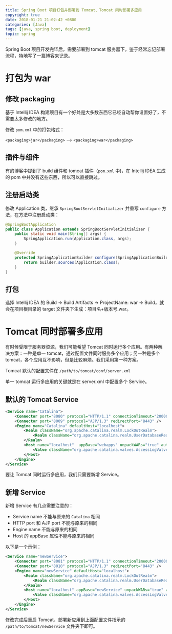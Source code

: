 ```yaml
---
title: Spring Boot 项目打包并部署到 Tomcat、Tomcat 同时部署多应用
copyright: true
date: 2018-01-21 21:02:42 +0800
categories: [Java]
tags: [java, spring boot, deployment]
topic: spring
---
```


Spring Boot 项目开发完毕后，需要部署到 tomcat 服务器下，鉴于经常忘记部署流程，特地写了一篇博客来记录。

<!-- more -->

# 打包为 war

## 修改 packaging

基于 Intellij IDEA 构建项目有一个好处是大多数东西它已经自动帮你设置好了，不需要太多修改的地方。

修改 `pom.xml` 中的打包格式：

`<packaging>jar</packaging>` --> `<packaging>war</packaging>`

## 插件与组件

有的博客中提到了 build 组件和 tomcat 插件（`pom.xml` 中)，在 Intellij IDEA 生成的 pom 中并没有这些东西，所以可以直接跳过。

## 注册启动类

修改 Application 类，继承 `SpringBootServletInitializer` 并重写 `configure` 方法，在方法中注册启动类：

```java
@SpringBootApplication
public class Application extends SpringBootServletInitializer {
    public static void main(String[] args) {
        SpringApplication.run(Application.class, args);
    }

    @Override
    protected SpringApplicationBuilder configure(SpringApplicationBuilder builder) {
        return builder.sources(Application.class);
    }
}
```

## 打包

选择 Intellij IDEA 的 Build -> Build Artifacts -> ProjectName: war -> Build，就会在项目根目录的 target 文件夹下生成：项目名+版本号.war。

# Tomcat 同时部署多应用

有时候受限于服务器资源，我们可能希望 Tomcat 同时运行多个应用。有两种解决方案：一种是单一 tomcat，通过配置文件同时服务多个应用；另一种是多个 tomcat，各个应用互不影响，但是比较麻烦。我们采用第一种方案。

Tomcat 默认的配置文件在 `/path/to/tomcat/conf/server.xml`

单一 tomcat 运行多应用的关键就是在 server.xml 中配置多个 Service。

## 默认的 Tomcat Service

```xml
<Service name="Catalina">
    <Connector port="8080" protocol="HTTP/1.1" connectionTimeout="20000" redirectPort="8443" />
    <Connector port="8009" protocol="AJP/1.3" redirectPort="8443" />
    <Engine name="Catalina" defaultHost="localhost">
        <Realm className="org.apache.catalina.realm.LockOutRealm">
            <Realm className="org.apache.catalina.realm.UserDatabaseRealm" resourceName="UserDatabase"/>
        </Realm>
        <Host name="localhost"  appBase="webapps" unpackWARs="true" autoDeploy="true">
            <Valve className="org.apache.catalina.valves.AccessLogValve" directory="logs" prefix="java_dx_style_log" suffix=".txt" pattern="%h %l %u %t &quot;%r&quot; %s %b" />
        </Host>
    </Engine>
</Service>
```

要让 Tomcat 同时运行多应用，我们只需要新增 Service。

## 新增 Service

新增 Service 有几点需要注意的：

- Service name 不能与原来的 `Catalina` 相同
- HTTP port 和 AJP port 不能与原来的相同
- Engine name 不能与原来的相同
- Host 的 appBase 属性不能与原来的相同

以下是一个示例：

```xml
<Service name="newService">
    <Connector port="8081" protocol="HTTP/1.1" connectionTimeout="20000" redirectPort="8443" />
    <Connector port="8010" protocol="AJP/1.3" redirectPort="8443" />
    <Engine name="newService" defaultHost="localhost">
        <Realm className="org.apache.catalina.realm.LockOutRealm">
            <Realm className="org.apache.catalina.realm.UserDatabaseRealm" resourceName="UserDatabase" />
        </Realm>
        <Host name="localhost" appBase="newService" unpackWARs="true" autoDeploy="true">
            <Valve className="org.apache.catalina.valves.AccessLogValve" directory="logs" prefix="eros_dx_style_log" suffix=".txt" pattern="%h %l %u %t &quot;%r&quot; %s %b" />
        </Host>
    </Engine>
</Service>
```

修改完成后重启 Tomcat，部署新应用到上面配置文件指示的 `/path/to/tomcat/newService` 文件夹下即可。
